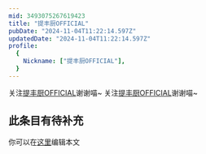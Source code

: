 ```yaml
---
mid: 3493075267619423
title: "提丰厨OFFICIAL"
pubDate: "2024-11-04T11:22:14.597Z"
updatedDate: "2024-11-04T11:22:14.597Z"
profile:
  {
    Nickname: ["提丰厨OFFICIAL"],
  }
---
```


关注[提丰厨OFFICIAL](https://space.bilibili.com/3493075267619423)谢谢喵~ 关注[提丰厨OFFICIAL](https://space.bilibili.com/3493075267619423)谢谢喵~

## 此条目有待补充
你可以在[这里](https://github.com/Yuhanawa/VTuber.ICU-Content/edit/master/v/提丰厨OFFICIAL/index.md)编辑本文
